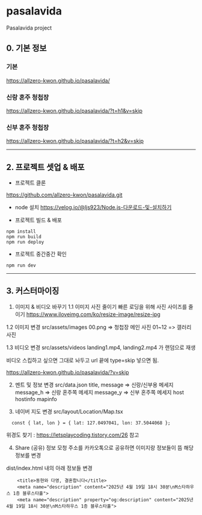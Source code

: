 # pasalavida
Pasalavida project

## 0. 기본 정보
### 기본 
https://allzero-kwon.github.io/pasalavida/

### 신랑 혼주 청첩장 
https://allzero-kwon.github.io/pasalavida/?t=h1&v=skip

### 신부 혼주 청첩장
https://allzero-kwon.github.io/pasalavida/?t=h2&v=skip


--- 

## 2. 프로젝트 셋업 & 배포
- 프로젝트 클론

https://github.com/allzero-kwon/pasalavida.git

- node 설치
https://velog.io/@ljs923/Node.js-다운로드-및-설치하기

- 프로젝트 빌드 & 배포  

```
npm install 
npm run build
npm run deploy
```

- 프로젝트 중간중간 확인 

```
npm run dev
```

---

## 3. 커스터마이징 
1. 이미지 & 비디오 바꾸기 
1.1 이미지 사진 줄이기 
빠른 로딩을 위해 사진 사이즈를 줄이기
https://www.iloveimg.com/ko/resize-image/resize-jpg


1.2 이미지 변경 
src/assets/images 
00.png => 청첩장 메인 사진 
01~12 => 갤러리 사진

1.3 비디오 변경 
src/assets/videos 
landing1.mp4, landing2.mp4 가 랜덤으로 재생 

비디오 스킵하고 싶으면 그대로 놔두고 url 끝에 
type=skip 넣으면 됨. 

https://allzero-kwon.github.io/pasalavida/?v=skip


2. 멘트 및 정보 변경
src/data.json 
title,
message => 신랑/신부용 메세지 
message_h => 신랑 혼주쪽 메세지 
message_y => 신부 혼주쪽 메세지 
host
hostinfo 
mapinfo 


3. 네이버 지도 변경 
src/layout/Location/Map.tsx 

```
  const { lat, lon } = { lat: 127.0497041, lon: 37.5044068 };
```

위경도 찾기 : https://letsplaycoding.tistory.com/26 참고 


4. Share (공유) 정보 
모청 주소를 카카오톡으로 공유하면 이미지랑 정보들이 뜸 
해당 정보를 변경 

dist/index.html 내의 아래 정보들 변경

```
    <title>동현와 다영, 결혼합니다</title>
    <meta name="description" content="2025년 4월 19일 18시 30분\nM스타하우스 1층 블루스타홀">
    <meta name="description" property="og:description" content="2025년 4월 19일 18시 30분\nM스타하우스 1층 블루스타홀">
```


